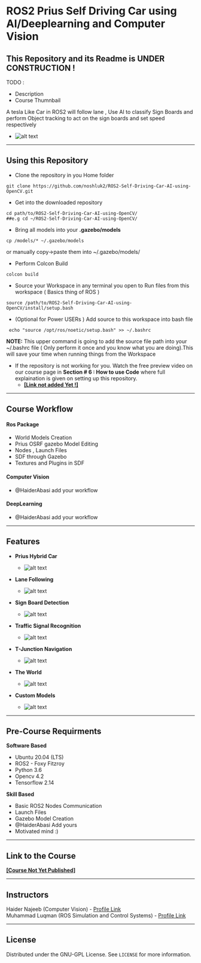 # ROS2 Prius Self Driving Car  using AI/Deeplearning and Computer Vision

## This Repository and its Readme is UNDER CONSTRUCTION !

TODO : 
- Description
- Course Thumnbail

A tesla Like Car in ROS2 will follow lane , Use AI to classify Sign Boards and perform Object tracking to act on the sign boards and set speed respectively

- ![alt text](https://github.com/HaiderAbasi/SelfDrivingProject_MiniTesla/blob/master/3D%20model%20file/car_building.gif)
----
## Using this Repository
* Clone the repository in you Home folder 
```
git clone https://github.com/noshluk2/ROS2-Self-Driving-Car-AI-using-OpenCV.git
```
* Get into the downloaded repository
 ```
 cd path/to/ROS2-Self-Driving-Car-AI-using-OpenCV/
##e.g cd ~/ROS2-Self-Driving-Car-AI-using-OpenCV/
  ```

* Bring all models into your **.gazebo/models**
 ```
 cp /models/* ~/.gazebo/models 
 ```
 or manually copy->paste them into ~/.gazebo/models/

* Perform Colcon Build
```
colcon build
```
* Source your Workspace in any terminal you open to Run files from this workspace ( Basics thing of ROS )
```
source /path/to/ROS2-Self-Driving-Car-AI-using-OpenCV/install/setup.bash
```
* (Optional for Power USERs ) Add source to this workspace into bash file
 ```
  echo "source /opt/ros/noetic/setup.bash" >> ~/.bashrc
 ```
  **NOTE:** This upper command is going to add the source file path into your ~/.bashrc file ( Only perform it once and you know what you are doing).This will save your time when running things from the Workspace
* If the repository is not working for you. Watch the free preview video on our course page 
 in **Section # 6 : How to use Code** where full explaination is given on setting up this repository.
  * **[[Link not added Yet !]]()**
----
## Course Workflow
#### **Ros Package**
* World Models Creation
* Prius OSRF gazebo Model Editing
* Nodes , Launch Files
* SDF through Gazebo
* Textures and Plugins in SDF

#### **Computer Vision** 
* @HaiderAbasi add your workflow
#### **DeepLearning**
* @HaiderAbasi add your workflow
---
## Features
* **Prius Hybrid Car** 
  -  ![alt text](https://github.com/noshluk2/ROS2-Self-Driving-Car-AI-using-OpenCV/blob/main/Images_videos/the_car.gif)
* **Lane Following** 
  -  ![alt text](https://github.com/noshluk2/ROS2-Self-Driving-Car-AI-using-OpenCV/blob/main/Images_videos/lane_detection.gif)
* **Sign Board Detection**
  - ![alt text](https://github.com/noshluk2/ROS2-Self-Driving-Car-AI-using-OpenCV/blob/main/Images_videos/sign_detection.gif)
* **Traffic Signal Recognition**
  - ![alt text](https://github.com/noshluk2/ROS2-Self-Driving-Car-AI-using-OpenCV/blob/main/Images_videos/traffic_lights_follow.gif)

* **T-Junction Navigation**
  - ![alt text](https://github.com/noshluk2/ROS2-Self-Driving-Car-AI-using-OpenCV/blob/main/Images_videos/world.gif)

* **The World** 
  -  ![alt text](https://github.com/noshluk2/ROS2-Self-Driving-Car-AI-using-OpenCV/blob/main/Images_videos/left_turning.gif)

* **Custom Models** 
  -  ![alt text](https://github.com/noshluk2/ROS2-Self-Driving-Car-AI-using-OpenCV/blob/main/Images_videos/custom_models.gif)

----
## Pre-Course Requirments 

**Software Based**
* Ubuntu 20.04 (LTS)
* ROS2 - Foxy Fitzroy 
* Python 3.6 
* Opencv 4.2
* Tensorflow 2.14

**Skill Based**
* Basic ROS2 Nodes Communication
* Launch Files 
* Gazebo Model Creation
* @HaiderAbasi Add yours
* Motivated mind :)
---
## Link to the Course
<!-- - ![alt text](https://github.com/HaiderAbasi/SelfDrivingProject_MiniTesla/blob/master/3D%20model%20file/Tesla%20Self%20Driving%20Car.png) -->

**[[Course Not Yet Published]](https://www.udemy.com/user/e8894488-eb79-45f5-aef1-f3a8733b6f43/)**

----

## Instructors

Haider Najeeb   (Computer Vision)    -  [Profile Link](https://www.linkedin.com/in/haider-najeeb-68812516a/)  
Muhammad Luqman (ROS Simulation and Control Systems) - [Profile Link](https://www.linkedin.com/in/muhammad-luqman-9b227a11b/)  

----
## License

Distributed under the GNU-GPL License. See `LICENSE` for more information.
